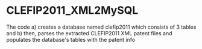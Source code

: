 # CLEFIP2011_XML2MySQL
The code a) creates a database named clefip2011 which consists of 3 tables and b) then, parses the extracted CLEFIP2011 XML patent files and populates the database's tables with the patent info
